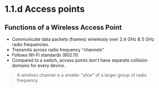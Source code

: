 # 1.1.d Access points

## Functions of a Wireless Access Point

* Communicate data packets \(frames\) wirelessly over 2.4 GHz & 5 GHz radio frequencies.
* Transmits across radio frequency "channels"
* Follows Wi-Fi standards \(802.11\)
* Compared to a switch, access points don't have separate collision domains for every device.

> A wireless channel is a smaller "slice" of a larger group of radio frequency











